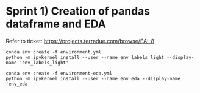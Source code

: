 # Sprint 1) Creation of pandas dataframe and EDA 

Refer to ticket: https://projects.terradue.com/browse/EAI-8 

```
conda env create -f environment.yml
python -m ipykernel install --user --name env_labels_light --display-name 'env_labels_light'

conda env create -f environment-eda.yml
python -m ipykernel install --user --name env_eda --display-name 'env_eda'
```

